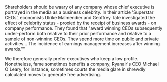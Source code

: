 
Shareholders should be waary of any company whose chief executive is portrayed in the media as a business celebrity. In their article 'Superstar CEOs', economists Ulrike Malmendier and Geoffrey Tate investigated the effect of celebrity status - proxied by the receipt of business awards - on company performance. They found that "award winning CEOs subsequently under-perform both relative to their prior performance and relative to a sample of non-winning CEOs. They spend more time on public and private activities... The incidence of earnings management increases after winning awards.""

We therefore generally prefer executives who keep a low profile. Nonetheless, fame sometimes benefits a company, Ryanair's CEO Michael O'Leary, for instance, sometimes courts the media glare in shrewdly calculated moves to generate free advertising.